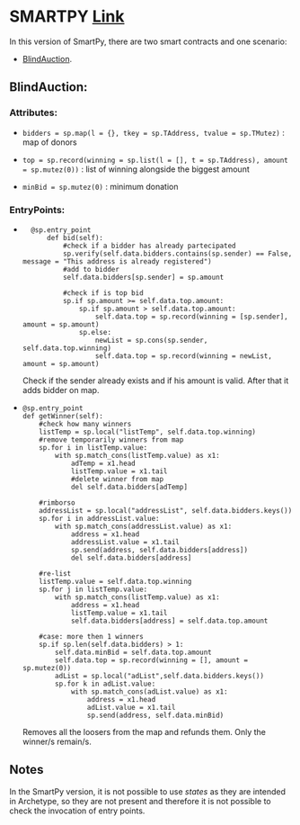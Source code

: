# SMARTPY [Link](https://github.com/TheMastro-11/LearningTezos/blob/contracts/BlindAuction/SmartPy/BlindAuction.py)
In this version of SmartPy, there are two smart contracts and one scenario:
* [BlindAuction](#blindauction).


## BlindAuction:

### Attributes:

*  `bidders = sp.map(l = {}, tkey = sp.TAddress, tvalue = sp.TMutez)` : map of donors

*  `top = sp.record(winning = sp.list(l = [], t = sp.TAddress), amount = sp.mutez(0))` : list of winning alongside the biggest amount

*  `minBid = sp.mutez(0)` : minimum donation

### EntryPoints:

* ```
    @sp.entry_point
        def bid(self):
            #check if a bidder has already partecipated
            sp.verify(self.data.bidders.contains(sp.sender) == False, message = "This address is already registered")
            #add to bidder
            self.data.bidders[sp.sender] = sp.amount

            #check if is top bid
            sp.if sp.amount >= self.data.top.amount:
                sp.if sp.amount > self.data.top.amount:
                    self.data.top = sp.record(winning = [sp.sender], amount = sp.amount)
                sp.else:
                    newList = sp.cons(sp.sender, self.data.top.winning)
                    self.data.top = sp.record(winning = newList, amount = sp.amount)

    ```
    Check if the sender already exists and if his amount is valid. After that it adds bidder on map.


*   ```
    @sp.entry_point
    def getWinner(self):
        #check how many winners
        listTemp = sp.local("listTemp", self.data.top.winning)
        #remove temporarily winners from map
        sp.for i in listTemp.value:
            with sp.match_cons(listTemp.value) as x1:
                adTemp = x1.head
                listTemp.value = x1.tail
                #delete winner from map
                del self.data.bidders[adTemp]
        
        #rimborso 
        addressList = sp.local("addressList", self.data.bidders.keys())
        sp.for i in addressList.value:
            with sp.match_cons(addressList.value) as x1:
                address = x1.head
                addressList.value = x1.tail
                sp.send(address, self.data.bidders[address])
                del self.data.bidders[address]
                
        #re-list
        listTemp.value = self.data.top.winning
        sp.for j in listTemp.value:
            with sp.match_cons(listTemp.value) as x1:
                address = x1.head
                listTemp.value = x1.tail
                self.data.bidders[address] = self.data.top.amount

        #case: more then 1 winners
        sp.if sp.len(self.data.bidders) > 1:
            self.data.minBid = self.data.top.amount
            self.data.top = sp.record(winning = [], amount = sp.mutez(0))
            adList = sp.local("adList",self.data.bidders.keys())
            sp.for k in adList.value:
                with sp.match_cons(adList.value) as x1:
                    address = x1.head
                    adList.value = x1.tail
                    sp.send(address, self.data.minBid)

    ```
    Removes all the loosers from the map and refunds them. Only the winner/s remain/s.


## Notes
In the SmartPy version, it is not possible to use *states* as they are intended in Archetype, so they are not present and therefore it is not possible to check the invocation of entry points.
